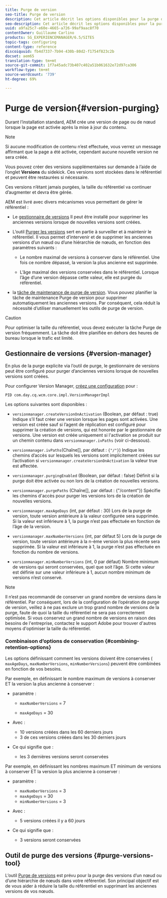 ```yaml
---
title: Purge de version
seo-title: Purge de version
description: Cet article décrit les options disponibles pour la purge de version.
seo-description: Cet article décrit les options disponibles pour la purge de version.
uuid: a9fa25c7-e60e-4665-a726-99af9aac8f70
contentOwner: Guillaume Carlino
products: SG_EXPERIENCEMANAGER/6.5/SITES
topic-tags: configuring
content-type: reference
discoiquuid: fb4d7337-7b94-430b-80d2-f1754f823c2b
docset: aem65
translation-type: tm+mt
source-git-commit: 1f7a45adc73b407c402a51b061632e72d97ca306
workflow-type: tm+mt
source-wordcount: '739'
ht-degree: 69%

---
```



# Purge de version{#version-purging}

Durant l’installation standard, AEM crée une version de page ou de nœud lorsque la page est activée après la mise à jour du contenu. 

>[!NOTE]
>
>Si aucune modification de contenu n’est effectuée, vous verrez un message affirmant que la page a été activée, cependant aucune nouvelle version ne sera créée.

Vous pouvez créer des versions supplémentaires sur demande à l’aide de l’onglet **Versions** du sidekick. Ces versions sont stockées dans le référentiel et peuvent être restaurées si nécessaire. 

Ces versions n’étant jamais purgées, la taille du référentiel va continuer d’augmenter et devra être gérée.

AEM est livré avec divers mécanismes vous permettant de gérer le référentiel :

* Le [gestionnaire de versions](#version-manager) Il peut être installé pour supprimer les anciennes versions lorsque de nouvelles versions sont créées. 

* L’outil [Purger les versions](/help/sites-deploying/monitoring-and-maintaining.md#purgeversionstool) sert en partie à  surveiller et à maintenir le référentiel.
 Il vous permet d’intervenir et de supprimer les anciennes versions d’un nœud ou d’une hiérarchie de nœuds, en fonction des paramètres suivants :

   * Le nombre maximal de versions à conserver dans le référentiel.
Une fois ce nombre dépassé, la version la plus ancienne est supprimée.

   * L’âge maximal des versions conservées dans le référentiel.  Lorsque l’âge d’une version dépasse cette valeur, elle est purgée du référentiel. 

* la [tâche de maintenance de purge de version](/help/sites-administering/operations-dashboard.md#automated-maintenance-tasks). Vous pouvez planifier la tâche de maintenance Purge de version pour supprimer automatiquement les anciennes versions. Par conséquent, cela réduit la nécessité d’utiliser manuellement les outils de purge de version.

>[!CAUTION]
>
>Pour optimiser la taille du référentiel, vous devez exécuter la tâche Purge de version fréquemment. La tâche doit être planifiée en dehors des heures de bureau lorsque le trafic est limité.

## Gestionnaire de versions {#version-manager}

En plus de la purge explicite via l’outil de purge, le gestionnaire de versions peut être configuré pour purger d’anciennes versions lorsque de nouvelles versions sont créées.

Pour configurer Version Manager, [créez une configuration](/help/sites-deploying/configuring-osgi.md) pour :

`PID com.day.cq.wcm.core.impl.VersionManagerImpl`

Les options suivantes sont disponibles :

* `versionmanager.createVersionOnActivation` (Boolean, par défaut : true) Indique s’il faut créer une version lorsque les pages sont activées.
Une version est créée sauf si l’agent de réplication est configuré pour supprimer la création de versions, qui est honorée par le gestionnaire de versions.
Une version est créée uniquement si l&#39;activation se produit sur un chemin contenu dans `versionmanager.ivPaths` (voir ci-dessous).

* `versionmanager.ivPaths`(Chaîne[], par défaut :  `{"/"}`) Indique les chemins d’accès sur lesquels les versions sont implicitement créées sur l’activation si  `versionmanager.createVersionOnActivation` la valeur true est affectée.

* `versionmanager.purgingEnabled` (Boolean, par défaut : false) Définit si la purge doit être activée ou non lors de la création de nouvelles versions.

* `versionmanager.purgePaths` (Chaîne[], par défaut : {&quot;/content&quot;}) Spécifie les chemins d&#39;accès pour purger les versions lors de la création de nouvelles versions.

* `versionmanager.maxAgeDays` (int, par défaut : 30) Lors de la purge de version, toute version antérieure à la valeur configurée sera supprimée. Si la valeur est inférieure à 1, la purge n’est pas effectuée en fonction de l’âge de la version.

* `versionmanager.maxNumberVersions` (int, par défaut 5) Lors de la purge de version, toute version antérieure à la n-ème version la plus récente sera supprimée. Si la valeur est inférieure à 1, la purge n’est pas effectuée en fonction du nombre de versions.

* `versionmanager.minNumberVersions` (int, 0 par défaut) Nombre minimum de versions qui seront conservées, quel que soit l’âge. Si cette valeur est définie sur une valeur inférieure à 1, aucun nombre minimum de versions n’est conservé.

>[!NOTE]
>
>Il n’est pas recommandé de conserver un grand nombre de versions dans le référentiel. Par conséquent, lors de la configuration de l’opération de purge de version, veillez à ne pas exclure un trop grand nombre de versions de la purge, faute de quoi la taille du référentiel ne sera pas correctement optimisée. Si vous conservez un grand nombre de versions en raison des besoins de l&#39;entreprise, contactez le support Adobe pour trouver d&#39;autres moyens d&#39;optimiser la taille du référentiel.

### Combinaison d’options de conservation {#combining-retention-options}

Les options définissant comment les versions doivent être conservées ( `maxAgeDays`, `maxNumberVersions`, `minNumberVersions`) peuvent être combinées en fonction de vos besoins.

Par exemple, en définissant le nombre maximum de versions à conserver ET la version la plus ancienne à conserver :

* paramètre :

   * `maxNumberVersions` = 7

   * `maxAgeDays` = 30

* Avec :

   * 10 versions créées dans les 60 derniers jours
   * 3 de ces versions créées dans les 30 derniers jours 

* Ce qui signifie que :

   * les 3 dernières versions seront conservées 

Par exemple, en définissant les nombres maximum ET minimum de versions à conserver ET la version la plus ancienne à conserver :

* paramètre :

   * `maxNumberVersions` = 3
   * `maxAgeDays` = 30
   * `minNumberVersions` = 3

* Avec :

   * 5 versions créées il y a 60 jours

* Ce qui signifie que :

   * 3 versions seront conservées

## Outil de purge des versions {#purge-versions-tool}

L’outil [Purge de versions](/help/sites-deploying/monitoring-and-maintaining.md#purgeversionstool) est prévu pour la purge des versions d’un nœud ou d’une hiérarchie de nœuds dans votre référentiel. Son principal objectif est de vous aider à réduire la taille du référentiel en supprimant les anciennes versions de vos nœuds. 
